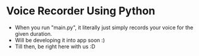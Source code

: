 # Voice Recorder Using Python

- When you run "main.py", it literally just simply records your voice for the given duration.
- Will be developing it into app soon :)
- Till then, be right here with us :D
